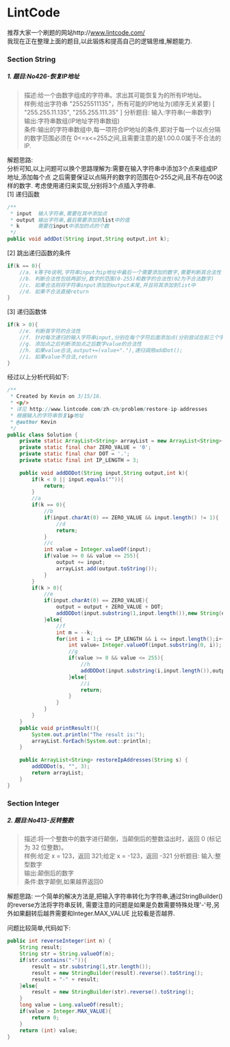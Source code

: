 # LintCode
推荐大家一个刷题的网站http://www.lintcode.com/    
我现在正在整理上面的题目,以此锻炼和提高自己的逻辑思维,解题能力.
### Section String
##### 1. 题目:No426-恢复IP地址
>描述:给一个由数字组成的字符串。求出其可能恢复为的所有IP地址。    
样例:给出字符串 "25525511135"，所有可能的IP地址为(顺序无关紧要)
    [
      "255.255.11.135",
      "255.255.111.35"
    ]
分析题目:
输入:字符串(一串数字)    
输出:字符串数组(IP地址字符串数组)    
条件:输出的字符串数组中,每一项符合IP地址的条件,即对于每一个以点分隔的数字范围必须在
0<=x<=255之间,且需要注意的是1.00.0.0属于不合法的IP.

解题思路:    
分析可知,以上问题可以换个思路理解为:需要在输入字符串中添加3个点来组成IP地址,添加每个点
之后需要保证以点隔开的数字的范围在0-255之间,且不存在00这样的数字.
考虑使用递归来实现,分别将3个点插入字符串.    
[1] 递归函数
```java
/**
 * input  输入字符串,需要在其中添加点
 * output 输出字符串,最后需要添加到list中的值
 * k      需要在input中添加的点的个数
 */
public void addDot(String input,String output,int k);
```
[2] 跳出递归函数的条件
```java
if(k == 0){
    //a. k等于0说明,字符串input为ip地址中最后一个需要添加的数字,需要判断其合法性
    //b. 判断合法性包括两部分,数字的范围(0-255)和数字的合法性(02为不合法数字)
    //c. 如果合法则将字符串input添加到output末尾,并且将其添加到list中
    //d. 如果不合法直接return
}
```
[3] 递归函数体
```java
if(k > 0){
    //e. 判断首字符的合法性
    //f. 针对每次递归的输入字符串input,分别在每个字符后面添加点(分别尝试在前三个字符后面添加点)
    //g. 添加点之后判断添加点之后数字value的合法性
    //h. 如果value合法,output+=(value+"."),递归调用addDot();
    //i. 如果value不合法,return
}
```
经过以上分析代码如下:
```java
/**
 * Created by Kevin on 3/15/16.
 * <p/>
 * 详见 http://www.lintcode.com/zh-cn/problem/restore-ip-addresses
 * 根据输入的字符串恢复ip地址
 * @author Kevin
 */
public class Solution {
    private static ArrayList<String> arrayList = new ArrayList<String>();
    private static final char ZERO_VALUE = '0';
    private static final char DOT = '.';
    private static final int IP_LENGTH = 3;
    
    public void addDDDot(String input,String output,int k){
        if(k < 0 || input.equals("")){
            return;
        }
        //a
        if(k == 0){
            //b
            if(input.charAt(0) == ZERO_VALUE && input.length() != 1){
                //d
                return;
            }
            //c
            int value = Integer.valueOf(input);
            if(value >= 0 && value <= 255){
                output += input;
                arrayList.add(output.toString());
            }
        }
        if(k > 0){
            //e
            if(input.charAt(0) == ZERO_VALUE){
                output = output + ZERO_VALUE + DOT;
                addDDDot(input.substring(1,input.length()),new String(output),--k);
            }else{
                //f
                int m = --k;
                for(int i = 1;i <= IP_LENGTH && i <= input.length();i++){
                    int value= Integer.valueOf(input.substring(0, i));
                    //g
                    if(value >= 0 && value <= 255){
                        //h
                        addDDDot(input.substring(i,input.length()),output + value + DOT,m);
                    }else{
                        //i
                        return;
                    }
                }
            }
        }
    }
    public void printResult(){
        System.out.println("The result is:");
        arrayList.forEach(System.out::println);
    }
    
    public ArrayList<String> restoreIpAddresses(String s) {
        addDDDot(s, "", 3);
        return arrayList;
    }
}
```


### Section Integer
##### 2. 题目:No413-反转整数
>描述:将一个整数中的数字进行颠倒，当颠倒后的整数溢出时，返回 0 (标记为 32 位整数)。    
样例:给定 x = 123，返回 321;给定 x = -123，返回 -321
分析题目:
输入:整型数字    
输出:颠倒后的数字    
条件:数字颠倒,如果越界返回0

解题思路:
一个简单的解决方法是,把输入字符串转化为字符串,通过StringBuilder()的reverse方法将字符串反转,
需要注意的问题是如果是负数需要特殊处理'-'号,另外如果翻转后越界需要和Integer.MAX_VALUE
比较看是否越界.    

问题比较简单,代码如下:

```java
public int reverseInteger(int n) {
    String result;
    String str = String.valueOf(n);
    if(str.contains("-")){
        result = str.substring(1,str.length());
        result = new StringBuilder(result).reverse().toString();
        result = "-" + result;
    }else{
        result = new StringBuilder(str).reverse().toString();
    }
    long value = Long.valueOf(result);
    if(value > Integer.MAX_VALUE){
        return 0;
    }
    return (int) value;
}
```


